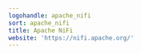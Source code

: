 ```yaml
---
logohandle: apache_nifi
sort: apache_nifi
title: Apache NiFi
website: 'https://nifi.apache.org/'
---
```


